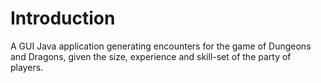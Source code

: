# Introduction

A GUI Java application generating encounters for the game of Dungeons and Dragons, given the size, experience and skill-set of the party of players. 
